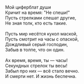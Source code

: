 Мой циферблат души<br />
Кричит на время: "Не спеши!"<br />
Пусть стрелками спешат другие,<br />
Не зная толк, кто есть такие.<br />
<br />
Пусть мир несётся кукол маской,<br />
Пусть смотрит на часы с опаской,<br />
Дождливый серый господин,<br />
Забыв в толпе, что он один.<br />
<br />
Ах время, время, ты — часы!<br />
Секундных стрелок ты весы!<br />
Забыл про них — всё стало вечно.<br />
И смерти нет. И жизнь беспечна.